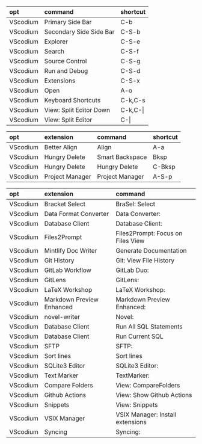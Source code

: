 |opt|command|shortcut|
|:-|:-|:-|
|VScodium|Primary Side Bar|C-b|
|VScodium|Secondary Side Side Bar|C-S-b|
|VScodium|Explorer|C-S-e|
|VScodium|Search|C-S-f|
|VScodium|Source Control|C-S-g|
|VScodium|Run and Debug|C-S-d|
|VScodium|Extensions|C-S-x|
|VScodium|Open|A-o|
|VScodium|Keyboard Shortcuts|C-k,C-s|
|VScodium|View: Split Editor Down|C-k,C-\\|
|VScodium|View: Split Editor|C-\\|

|opt|extension|command|shortcut|
|:-|:-|:-|:-|
|VScodium|Better Align|Align|A-a|
|VScodium|Hungry Delete|Smart Backspace|Bksp|
|VScodium|Hungry Delete|Hungry Delete|C-Bksp|
|VScodium|Project Manager|Project Manager|A-S-p|

|opt|extension|command|
|:-|:-|:-|
|VScodium|Bracket Select|BraSel: Select|
|VScodium|Data Format Converter|Data Converter:|
|VScodium|Database Client|Database Client:|
|VScodium|Files2Prompt|Files2Prompt: Focus on Files View|
|VScodium|Mintlify Doc Writer|Generate Documentation|
|VScodium|Git History|Git: View File History|
|VScodium|GitLab Workflow|GitLab Duo:|
|VScodium|GitLens|GitLens:|
|VScodium|LaTeX Workshop|LaTeX Workshop:|
|VScodium|Markdown Preview Enhanced|Markdown Preview Enhanced:|
|VScodium|novel-writer|Novel:|
|VScodium|Database Client|Run All SQL Statements|
|VScodium|Database Client|Run Current SQL|
|VScodium|SFTP|SFTP:|
|VScodium|Sort lines|Sort lines|
|VScodium|SQLite3 Editor|SQLite3 Editor:|
|VScodium|Text Marker|TextMarker:|
|VScodium|Compare Folders|View: CompareFolders|
|VScodium|Github Actions|View: Show Github Actions|
|VScodium|Snippets|View: Snippets|
|VScodium|VSIX Manager|VSIX Manager: Install extensions|
|VScodium|Syncing|Syncing:|